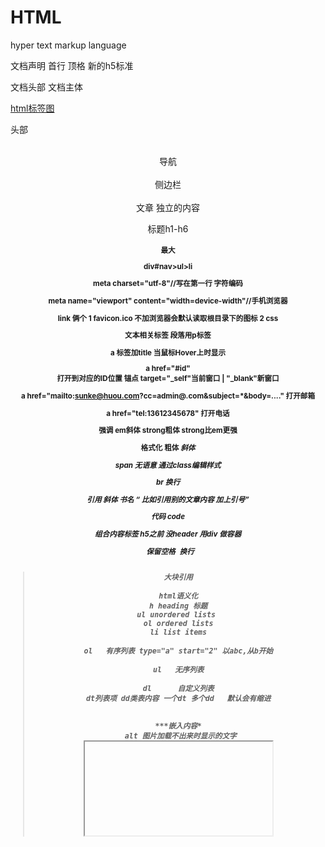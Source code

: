 # HTML
hyper text markup language
<!DOCTYPE html> 文档声明 首行 顶格 新的h5标准
文档头部 
文档主体


[html标签图](http://odbta1gf7.bkt.clouddn.com/html.PNG)


头部<header>     
导航<nav>     
侧边栏<aside>    
文章 独立的内容<article> <section>            

标题h1-h6 <h1>最大

div#nav>ul>li     

 
meta charset="utf-8"//写在第一行 字符编码
 
meta name="viewport" content="width=device-width"//手机浏览器
 
link 俩个
1 favicon.ico  不加浏览器会默认读取根目录下的图标 
2 css

**文本相关标签**
段落用p标签

a 标签加title 当鼠标Hover上时显示 

a href="#id"                                   
打开到对应的ID位置  锚点 target="_self"当前窗口 | "_blank"新窗口           

a href="mailto:sunke@huou.com?cc=admin@**.com&subject=***&body=...."  打开邮箱

a href="tel:13612345678"                打开电话

强调 em斜体  strong粗体  strong比em更强

格式化 <b>粗体 <i>斜体

span 无语意 通过class编辑样式

br 换行

引用 <cite>斜体 书名   <q> 比如引用别的文章内容  加上引号

代码 code
 
 
 **组合内容标签**
 h5之前 没header 用div 做容器
 
 <pre> 保留空格 换行
 <blockquote>大块引用
 
html语义化
h heading 标题
ul unordered lists 
ol ordered lists
li list items
 
ol   有序列表 type="a" start="2" 以abc,从b开始
 
ul   无序列表
 
dl      自定义列表
dt列表项 dd类表内容 一个dt 多个dd   默认会有缩进
 
 
***嵌入内容*
<img> alt 图片加载不出来时显示的文字
<iframe src=""> </frame> 嵌入页面 比如页面播放器 切换页面不刷新
object embed 嵌入外部资源 flash播放器

 
video 
可以加多个视频 source 浏览器自己选择合适的视频播放
标签 可控制播放器封面图poster 进度条controls 字幕 浏览选择支持的视频播放 autoplay 自动播放 循环播放 加loop属性

audio 和video 类似
 
 
canvas 基于像素 提供绘制函数 复杂的  或者 svg 矢量 图形       嵌入图像
 
map     或者 area     热点区域?? [图片示例](http://odbta1gf7.bkt.clouddn.com/map.PNG)
 
 
**表格标签**
table [图片实例](http://odbta1gf7.bkt.clouddn.com/form.PNG)
表格里的标题
caption
 
表格头部放在thead里面

表格内容放在tbody
每一行用tr标签标识 
表头单元格 可以用th标识 也可以在每一列的第一行

表格尾部放在tfoot

跨栏colspan=3
跨行rowspan=2
 
**form ** 
[图片示例](http://odbta1gf7.bkt.clouddn.com/form_action.PNG)
action="" method="post"
分区  fieldset
fieldset =>legend 分区标题
input 默认text 属性
提交type="submit" 重置type="reset"  更好的显示 可以用button标签 <button type="submit">
optgroup 对select 下面option分组  默认选中加selected 
label for属性的值 对应下一个输入框的id 提示信息
placeholder 显示提示信息
readonly  只读属性
hidden    隐藏属性
选中加 checked 即可 不需要加等号 不能选中加display  
 
H5新的input type类型 如下 会自动检验类型
email
url
number
tel
tel
search
range 范围数据
color
date picker(date,month,week,time,datetime,datetime-local)

——————————————————————————————————

语义化的作用
为了SEO优化 search engine optimization

实体字符
&nbsp；&#160； 空格 浏览器会把多个空格当作一个空格来显示

&quot; %#34;  引号 

> &gt;
< &lt;

版权符号 &copy;

&amp; &







 
 